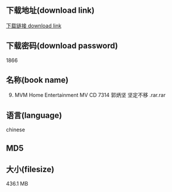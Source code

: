 ## 下载地址(download link)
[下载链接 download link](https://voluble-croquembouche-d321dc.netlify.app/?s=09.+MVM+Home+Entertainment+MV+CD+7314+%E9%83%AD%E7%82%B3%E5%9D%9A+%E5%9D%9A%E5%AE%9A%E4%B8%8D%E7%A7%BB+.rar)

## 下载密码(download password)
1866

## 名称(book name)
09. MVM Home Entertainment MV CD 7314 郭炳坚 坚定不移 .rar.rar

## 语言(language)
chinese

## MD5


## 大小(filesize)
436.1 MB

